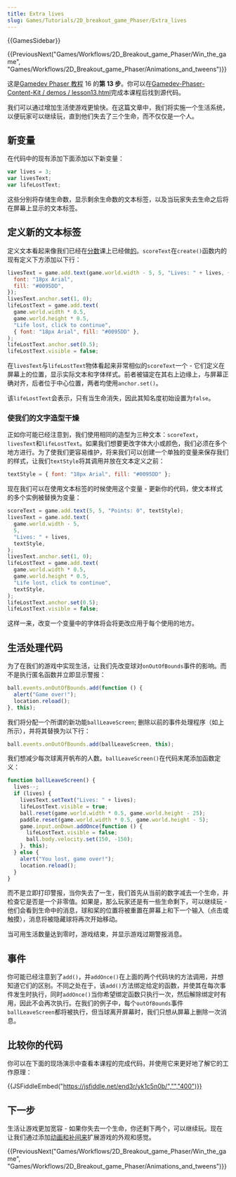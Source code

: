 ```yaml
---
title: Extra lives
slug: Games/Tutorials/2D_breakout_game_Phaser/Extra_lives
---
```


{{GamesSidebar}}

{{PreviousNext("Games/Workflows/2D_Breakout_game_Phaser/Win_the_game", "Games/Workflows/2D_Breakout_game_Phaser/Animations_and_tweens")}}

这是[Gamedev Phaser 教程](/zh-CN/docs/Games/Workflows/2D_Breakout_game_Phaser) 16 的**第 13 步**。你可以在[Gamedev-Phaser-Content-Kit / demos / lesson13.html](https://github.com/end3r/Gamedev-Phaser-Content-Kit/blob/gh-pages/demos/lesson13.html)完成本课程后找到源代码。

我们可以通过增加生活使游戏更愉快。在这篇文章中，我们将实施一个生活系统，以便玩家可以继续玩，直到他们失去了三个生命，而不仅仅是一个人。

## 新变量

在代码中的现有添加下面添加以下新变量：

```js
var lives = 3;
var livesText;
var lifeLostText;
```

这些分别将存储生命数，显示剩余生命数的文本标签，以及当玩家失去生命之后将在屏幕上显示的文本标签。

## 定义新的文本标签

定义文本看起来像我们已经在[分数](/zh-CN/docs/Games/Workflows/2D_Breakout_game_Phaser/The_score)课上已经做[的](/zh-CN/docs/Games/Workflows/2D_Breakout_game_Phaser/The_score)。`scoreText`在`create()`函数内的现有定义下方添加以下行：

```js
livesText = game.add.text(game.world.width - 5, 5, "Lives: " + lives, {
  font: "18px Arial",
  fill: "#0095DD",
});
livesText.anchor.set(1, 0);
lifeLostText = game.add.text(
  game.world.width * 0.5,
  game.world.height * 0.5,
  "Life lost, click to continue",
  { font: "18px Arial", fill: "#0095DD" },
);
lifeLostText.anchor.set(0.5);
lifeLostText.visible = false;
```

在`livesText`与`lifeLostText`物体看起来非常相似的`scoreText`一个 - 它们定义在屏幕上的位置，显示实际文本和字体样式。前者被锚定在其右上边缘上，与屏幕正确对齐，后者位于中心位置，两者均使用`anchor.set()`。

该`lifeLostText`会表示，只有当生命消失，因此其知名度初始设置为`false`。

### 使我们的文字造型干燥

正如你可能已经注意到，我们使用相同的造型为三种文本：`scoreText`，`livesText`和`lifeLostText`。如果我们想要更改字体大小或颜色，我们必须在多个地方进行。为了使我们更容易维护，将来我们可以创建一个单独的变量来保存我们的样式，让我们`textStyle`将其调用并放在文本定义之前：

```js
textStyle = { font: "18px Arial", fill: "#0095DD" };
```

现在我们可以在使用文本标签的时候使用这个变量 - 更新你的代码，使文本样式的多个实例被替换为变量：

```js
scoreText = game.add.text(5, 5, "Points: 0", textStyle);
livesText = game.add.text(
  game.world.width - 5,
  5,
  "Lives: " + lives,
  textStyle,
);
livesText.anchor.set(1, 0);
lifeLostText = game.add.text(
  game.world.width * 0.5,
  game.world.height * 0.5,
  "Life lost, click to continue",
  textStyle,
);
lifeLostText.anchor.set(0.5);
lifeLostText.visible = false;
```

这样一来，改变一个变量中的字体将会将更改应用于每个使用的地方。

## 生活处理代码

为了在我们的游戏中实现生活，让我们先改变球对`onOutOfBounds`事件的影响。而不是执行匿名函数并立即显示警报：

```js
ball.events.onOutOfBounds.add(function () {
  alert("Game over!");
  location.reload();
}, this);
```

我们将分配一个所谓的新功能`ballLeaveScreen`; 删除以前的事件处理程序（如上所示），并将其替换为以下行：

```js
ball.events.onOutOfBounds.add(ballLeaveScreen, this);
```

我们想减少每次球离开帆布的人数。`ballLeaveScreen()`在代码末尾添加函数定义：

```js
function ballLeaveScreen() {
  lives--;
  if (lives) {
    livesText.setText("Lives: " + lives);
    lifeLostText.visible = true;
    ball.reset(game.world.width * 0.5, game.world.height - 25);
    paddle.reset(game.world.width * 0.5, game.world.height - 5);
    game.input.onDown.addOnce(function () {
      lifeLostText.visible = false;
      ball.body.velocity.set(150, -150);
    }, this);
  } else {
    alert("You lost, game over!");
    location.reload();
  }
}
```

而不是立即打印警报，当你失去了一生，我们首先从当前的数字减去一个生命，并检查它是否是一个非零值。如果是，那么玩家还是有一些生命剩下，可以继续玩 - 他们会看到生命中的消息，球和桨的位置将被重置在屏幕上和下一个输入（点击或触摸），消息将被隐藏球将再次开始移动。

当可用生活数量达到零时，游戏结束，并显示游戏过期警报消息。

## 事件

你可能已经注意到了`add()`，并`addOnce()`在上面的两个代码块的方法调用，并想知道它们的区别。不同之处在于，该`add()`方法绑定给定的函数，并使其在每次事件发生时执行，同时`addOnce()`当你希望绑定函数只执行一次，然后解除绑定时有用，因此不会再次执行。在我们的例子中，每个`outOfBounds`事件`ballLeaveScreen`都将被执行，但当球离开屏幕时，我们只想从屏幕上删除一次消息。

## 比较你的代码

你可以在下面的现场演示中查看本课程的完成代码，并使用它来更好地了解它的工作原理：

{{JSFiddleEmbed("https://jsfiddle.net/end3r/yk1c5n0b/","","400")}}

## 下一步

生活让游戏更加宽容 - 如果你失去一个生命，你还剩下两个，可以继续玩。现在让我们通过添加[动画和补间来](/zh-CN/docs/Games/Workflows/2D_Breakout_game_Phaser/Animations_and_tweens)扩展游戏的外观和感觉。

{{PreviousNext("Games/Workflows/2D_Breakout_game_Phaser/Win_the_game", "Games/Workflows/2D_Breakout_game_Phaser/Animations_and_tweens")}}
